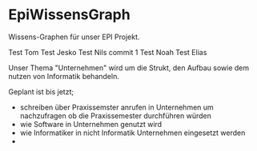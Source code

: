 # EpiWissensGraph
Wissens-Graphen für unser EPI Projekt.

Test Tom
Test Jesko
Test Nils commit 1
Test Noah
Test Elias 

Unser Thema "Unternehmen" wird um die Strukt, den  Aufbau sowie
dem nutzen von Informatik behandeln.

Geplant ist bis jetzt;
- schreiben über Praxissemster
anrufen in Unternehmen um nachzufragen ob die 
Praxissemester durchführen würden
- wie Software in Unternehmen genutzt wird
- wie Informatiker in nicht Informatik Unternehmen eingesetzt werden
- 
